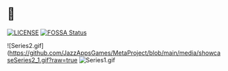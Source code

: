 # :eyes:

[![LICENSE](https://img.shields.io/badge/license-SNCL-blue)](https://github.com/JazzAppsGames/MetaProject/blob/main/LICENSE)
[![FOSSA Status](https://app.fossa.com/api/projects/git%2Bgithub.com%2FJazzAppsGames%2FMetaProject.svg?type=shield)](https://app.fossa.com/projects/git%2Bgithub.com%2FJazzAppsGames%2FMetaProject?ref=badge_shield)

![Series2.gif](https://github.com/JazzAppsGames/MetaProject/blob/main/media/showcaseSeries2_1.gif?raw=true
![Series1.gif](https://github.com/JazzAppsGames/MetaProject/blob/main/media/showcaseSeries1.gif?raw=true)
